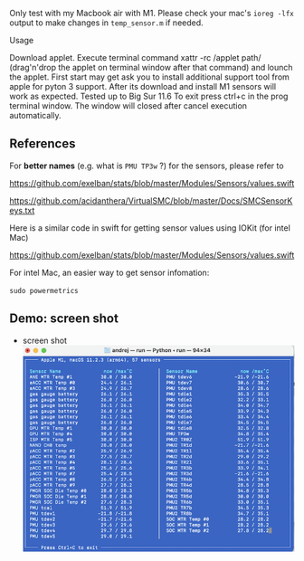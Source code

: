 
Only test with my Macbook air with M1. Please check your mac's `ioreg -lfx` output to make changes in `temp_sensor.m` if needed.


Usage

Download applet. Execute terminal command xattr -rc /applet path/ (drag'n'drop the applet on terminal window after that command) and lounch the applet. First start may get ask you to install additional support tool from apple for pyton 3 support. After its download and install M1 sensors will work as expected. Tested up to Big Sur 11.6
To exit press ctrl+c in the prog terminal window. The window will closed after cancel execution automatically. 

## References

For **better names** (e.g. what is `PMU TP3w` ?) for the sensors, please refer to

https://github.com/exelban/stats/blob/master/Modules/Sensors/values.swift

https://github.com/acidanthera/VirtualSMC/blob/master/Docs/SMCSensorKeys.txt

Here is a similar code in swift for getting sensor values using IOKit (for intel Mac)

https://github.com/exelban/stats/blob/master/Modules/Sensors/values.swift

For intel Mac, an easier way to get sensor infomation:

`sudo powermetrics`


## Demo: screen shot 
- screen shot
![screen shot](https://github.com/Andrej-Antipov/apple_sensors/blob/master/demo/33.png)
<!---

![screen shot](screen_shot.png)
--->



